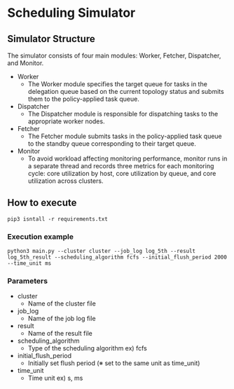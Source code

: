 # Scheduling Simulator

## Simulator Structure
The simulator consists of four main modules: Worker, Fetcher, Dispatcher, and Monitor.
* Worker 
  * The Worker module specifies the target queue for tasks in the delegation queue based on the current topology status and submits them to the policy-applied task queue.
* Dispatcher
  * The Dispatcher module is responsible for dispatching tasks to the appropriate worker nodes.
* Fetcher
  * The Fetcher module submits tasks in the policy-applied task queue to the standby queue corresponding to their target queue.
* Monitor 
  * To avoid workload affecting monitoring performance, monitor runs in a separate thread and records three metrics for each monitoring cycle: core utilization by host, core utilization by queue, and core utilization across clusters.

## How to execute

```commandline
pip3 isntall -r requirements.txt
```

### Execution example

```commandline
python3 main.py --cluster cluster --job_log log_5th --result log_5th_result --scheduling_algorithm fcfs --initial_flush_period 2000 --time_unit ms 
```

### Parameters
* cluster
  * Name of the cluster file
* job_log
  * Name of the job log file
* result
  * Name of the result file
* scheduling_algorithm
  * Type of the scheduling algorithm ex) fcfs
* initial_flush_period
  * Initially set flush period (※ set to the same unit as time_unit)
* time_unit
  * Time unit ex) s, ms

